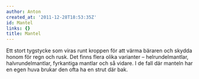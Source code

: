```yaml
---
author: Anton
created_at: '2011-12-28T18:53:35Z'
id: Mantel
links: {}
title: Mantel
---
```


Ett stort tygstycke som viras runt kroppen för att värma bäraren och skydda honom för regn och rusk.
Det finns flera olika varianter – helrundelmantlar, halvrundelmantlar, fyrkantiga mantlar och så
vidare. I de fall där manteln har en egen huva brukar den ofta ha en strut där bak.
